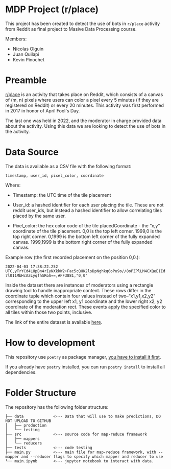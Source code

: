 # MDP Project (r/place)

This project has been created to detect the use of bots in `r/place` activity from Reddit as final project to Masive Data Processing course.

Members:

- Nicolas Olguin
- Juan Quilapi
- Kevin Pinochet

# Preamble

[r/place](https://www.reddit.com/r/place/) is an activity that takes place on Reddit, which consists of a canvas of (m, n) pixels where users can color a pixel every 5 minutes (if they are registered on Reddit) or every 20 minutes. This activity was first performed in 2017 in honor of April Fool's Day.

The last one was held in 2022, and the moderator in charge provided data about the activity. Using this data we are looking to detect the use of bots in the activity.

# Data Source

The data is available as a CSV file with the following format:

`timestamp, user_id, pixel_color, coordinate`

Where: 
-   Timestamp: the UTC time of the tile placement

-   User_id: a hashed identifier for each user placing the tile. These are not reddit user_ids, but instead a hashed identifier to allow correlating tiles placed by the same user.

-   Pixel_color: the hex color code of the tile placedCoordinate - the “x,y” coordinate of the tile placement. 0,0 is the top left corner. 1999,0 is the top right corner. 0,1999 is the bottom left corner of the fully expanded canvas. 1999,1999 is the bottom right corner of the fully expanded canvas.

Example row (the first recorded placement on the position 0,0.):

`2022-04-03 17:38:22.252 UTC,yTrYCd4LUpBn4rIyNXkkW2+Fac5cQHK2lsDpNghkq0oPu9o//8oPZPlLM4CXQeEIId7l011MbHcAaLyqfhSRoA==,#FF3881,"0,0"`

Inside the dataset there are instances of moderators using a rectangle drawing tool to handle inappropriate content. These rows differ in the coordinate tuple which contain four values instead of two–“x1,y1,x2,y2” corresponding to the upper left x1, y1 coordinate and the lower right x2, y2 coordinate of the moderation rect. These events apply the specified color to all tiles within those two points, inclusive.

The link of the entire dataset is available [here](https://placedata.reddit.com/data/canvas-history/2022_place_canvas_history.csv.gzip).

# How to development

This repository use `poetry` as package manager, [you have to install it first](https://python-poetry.org/docs/master/#installing-with-the-official-installer).

If you already have `poetry` installed, you can run `poetry install` to install all dependencies.

# Folder Structure

The repository has the following folder structure:

```
├── data             <--- Data that will use to make predictions, DO NOT UPLOAD TO GITHUB
│   ├── production
│   └── testing
├── src              <--- source code for map-reduce framework
│   ├── mappers
│   └── reducers
├── tests            <--- code testing
├── main.py          <--- main file for map-reduce framework, with --mapper and --reducer flags to specify which mapper and reducer to use
└── main.ipynb       <--- jupyter notebook to interact with data.
```
